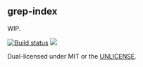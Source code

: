 grep-index
----------
WIP.

[![Build status](https://github.com/BurntSushi/ripgrep/workflows/ci/badge.svg)](https://github.com/BurntSushi/ripgrep/actions)
[![](https://img.shields.io/crates/v/grep-regex.svg)](https://crates.io/crates/grep-index)

Dual-licensed under MIT or the [UNLICENSE](http://unlicense.org).
